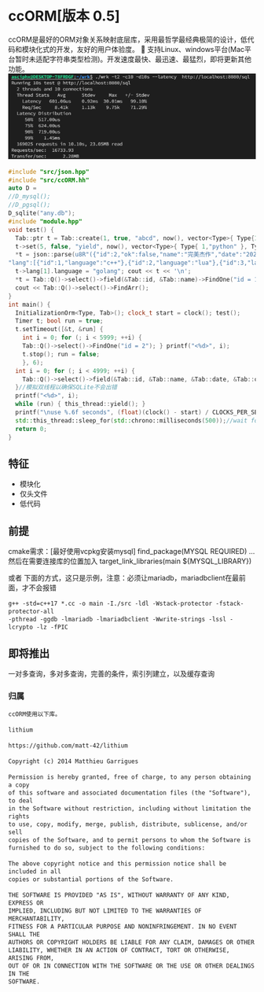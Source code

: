 ﻿# ccORM[版本 0.5]
ccORM是最好的ORM对象关系映射底层库，采用最哲学最经典极简的设计，低代码和模块化式的开发，友好的用户体验度。
🚀 支持Linux、windows平台(Mac平台暂时未适配字符串类型检测)。开发速度最快、最迅速、最猛烈，即将更新其他功能。
 ![基准结果(未缓存)](./test.png)
```c++
#include "src/json.hpp"
#include "src/ccORM.hh"
auto D =
//D_mysql();
//D_pgsql();
D_sqlite("any.db");
#include "module.hpp"
void test() {
  Tab::ptr t = Tab::create(1, true, "abcd", now(), vector<Type>{ Type{1,"typescript"} });
  t->set(5, false, "yield", now(), vector<Type>{ Type{ 1,"python" }, Type{ 2,"ruby" } }); cout << t << '\n';
  *t = json::parse(u8R"({"id":2,"ok":false,"name":"完美杰作","date":"2021-09-08 01:04:30",
"lang":[{"id":1,"language":"c++"},{"id":2,"language":"lua"},{"id":3,"language":"rust"}]})").get<Tab>();
  t->lang[1].language = "golang"; cout << t << '\n';
  *t = Tab::Q()->select()->field(&Tab::id, &Tab::name)->FindOne("id = 1");
  cout << Tab::Q()->select()->FindArr();
}
int main() {
  InitializationOrm<Type, Tab>(); clock_t start = clock(); test();
  Timer t; bool run = true;
  t.setTimeout([&t, &run] {
	int i = 0; for (; i < 5999; ++i) {
	Tab::Q()->select()->FindOne("id = 2"); } printf("<%d>", i);
	t.stop(); run = false;
	}, 6);
  int i = 0; for (; i < 4999; ++i) {
	Tab::Q()->select()->field(&Tab::id, &Tab::name, &Tab::date, &Tab::ok)->FindOne("id = 1");
  }//模拟双线程以确保SQLite不会出错
  printf("<%d>", i);
  while (run) { this_thread::yield(); }
  printf("\nuse %.6f seconds", (float)(clock() - start) / CLOCKS_PER_SEC);
  std::this_thread::sleep_for(std::chrono::milliseconds(500));//wait for something
  return 0;
}
```

## 特征
 - 模块化
 - 仅头文件
 - 低代码

## 前提
cmake需求：[最好使用vcpkg安装mysql]
find_package(MYSQL REQUIRED)
...然后在需要连接库的位置加入
target_link_libraries(main ${MYSQL_LIBRARY})

或者
下面的方式，这只是示例，注意：必须让mariadb，mariadbclient在最前面，才不会报错
```
g++ -std=c++17 *.cc -o main -I./src -ldl -Wstack-protector -fstack-protector-all
-pthread -ggdb -lmariadb -lmariadbclient -Wwrite-strings -lssl -lcrypto -lz -fPIC 
```
## 即将推出
一对多查询，多对多查询，完善的条件，索引列建立，以及缓存查询

### 归属
    ccORM使用以下库。

    lithium

    https://github.com/matt-42/lithium

	Copyright (c) 2014 Matthieu Garrigues

	Permission is hereby granted, free of charge, to any person obtaining a copy
	of this software and associated documentation files (the "Software"), to deal
	in the Software without restriction, including without limitation the rights
	to use, copy, modify, merge, publish, distribute, sublicense, and/or sell
	copies of the Software, and to permit persons to whom the Software is
	furnished to do so, subject to the following conditions:

	The above copyright notice and this permission notice shall be included in all
	copies or substantial portions of the Software.

	THE SOFTWARE IS PROVIDED "AS IS", WITHOUT WARRANTY OF ANY KIND, EXPRESS OR
	IMPLIED, INCLUDING BUT NOT LIMITED TO THE WARRANTIES OF MERCHANTABILITY,
	FITNESS FOR A PARTICULAR PURPOSE AND NONINFRINGEMENT. IN NO EVENT SHALL THE
	AUTHORS OR COPYRIGHT HOLDERS BE LIABLE FOR ANY CLAIM, DAMAGES OR OTHER
	LIABILITY, WHETHER IN AN ACTION OF CONTRACT, TORT OR OTHERWISE, ARISING FROM,
	OUT OF OR IN CONNECTION WITH THE SOFTWARE OR THE USE OR OTHER DEALINGS IN THE
	SOFTWARE.
